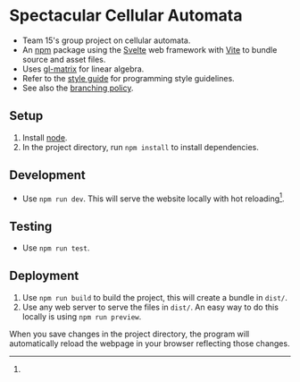 # Spectacular Cellular Automata

- Team 15's group project on cellular automata.
- An [npm](https://www.npmjs.com/) package using the [Svelte](https://svelte.dev/) web framework with [Vite](https://vite.dev/) to bundle source and asset files.
- Uses [gl-matrix](https://www.npmjs.com/package/gl-matrix) for linear algebra.
- Refer to the [style guide](docs/STYLE.md) for programming style guidelines.
- See also the [branching policy](docs/BRANCHING.md).

## Setup

1. Install [node](https://nodejs.org/en).
2. In the project directory, run `npm install` to install dependencies.

## Development

- Use `npm run dev`.
  This will serve the website locally with hot reloading[^1].

## Testing

- Use `npm run test`.

## Deployment

1. Use `npm run build` to build the project, this will create a bundle in `dist/`.
2. Use any web server to serve the files in `dist/`.
   An easy way to do this locally is using `npm run preview`.

[^1]:

When you save changes in the project directory, the program will automatically reload the webpage in your browser
reflecting those changes.
